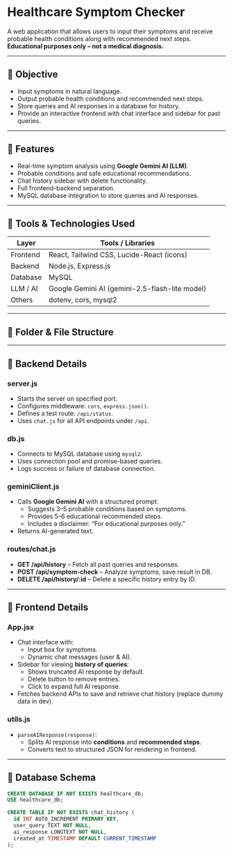 # Healthcare Symptom Checker

A web application that allows users to input their symptoms and receive probable health conditions along with recommended next steps. **Educational purposes only – not a medical diagnosis.**

---

## 🔹 Objective
- Input symptoms in natural language.
- Output probable health conditions and recommended next steps.
- Store queries and AI responses in a database for history.
- Provide an interactive frontend with chat interface and sidebar for past queries.

---

## 🔹 Features
- Real-time symptom analysis using **Google Gemini AI (LLM)**.
- Probable conditions and safe educational recommendations.
- Chat history sidebar with delete functionality.
- Full frontend-backend separation.
- MySQL database integration to store queries and AI responses.

---

## 🔹 Tools & Technologies Used
| Layer          | Tools / Libraries                                 |
|----------------|--------------------------------------------------|
| Frontend       | React, Tailwind CSS, Lucide-React (icons)       |
| Backend        | Node.js, Express.js                              |
| Database       | MySQL                                            |
| LLM / AI       | Google Gemini AI (gemini-2.5-flash-lite model)  |
| Others         | dotenv, cors, mysql2                              |

---

## 🔹 Folder & File Structure


---

## 🔹 Backend Details

### **server.js**
- Starts the server on specified port.
- Configures middleware: `cors`, `express.json()`.
- Defines a test route: `/api/status`.
- Uses `chat.js` for all API endpoints under `/api`.

### **db.js**
- Connects to MySQL database using `mysql2`.
- Uses connection pool and promise-based queries.
- Logs success or failure of database connection.

### **geminiClient.js**
- Calls **Google Gemini AI** with a structured prompt:
  - Suggests 3–5 probable conditions based on symptoms.
  - Provides 5–6 educational recommended steps.
  - Includes a disclaimer: “For educational purposes only.”
- Returns AI-generated text.

### **routes/chat.js**
- **GET /api/history** – Fetch all past queries and responses.
- **POST /api/symptom-check** – Analyze symptoms, save result in DB.
- **DELETE /api/history/:id** – Delete a specific history entry by ID.

---

## 🔹 Frontend Details

### **App.jsx**
- Chat interface with:
  - Input box for symptoms.
  - Dynamic chat messages (user & AI).
- Sidebar for viewing **history of queries**:
  - Shows truncated AI response by default.
  - Delete button to remove entries.
  - Click to expand full AI response.
- Fetches backend APIs to save and retrieve chat history (replace dummy data in dev).

### **utils.js**
- `parseAIResponse(response)`:
  - Splits AI response into **conditions** and **recommended steps**.
  - Converts text to structured JSON for rendering in frontend.

---

## 🔹 Database Schema

```sql
CREATE DATABASE IF NOT EXISTS healthcare_db;
USE healthcare_db;

CREATE TABLE IF NOT EXISTS chat_history (
  id INT AUTO_INCREMENT PRIMARY KEY,
  user_query TEXT NOT NULL,
  ai_response LONGTEXT NOT NULL,
  created_at TIMESTAMP DEFAULT CURRENT_TIMESTAMP
);
